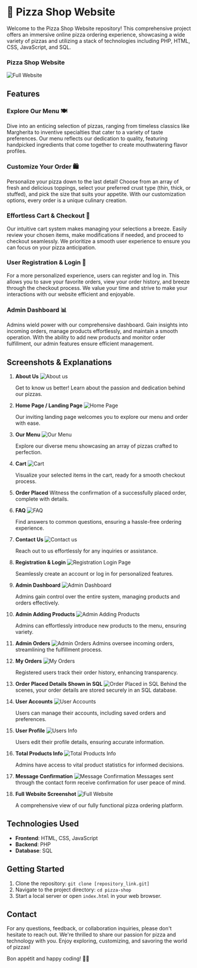 # 🍕 Pizza Shop Website

Welcome to the Pizza Shop Website repository! This comprehensive project offers an immersive online pizza ordering experience, showcasing a wide variety of pizzas and utilizing a stack of technologies including PHP, HTML, CSS, JavaScript, and SQL.

### Pizza Shop Website

![Full Website](https://github.com/shubham001official/Pizza-Shop/assets/109148746/54cea84f-286d-4d04-9bce-38a3c7610e96)

## Features

### Explore Our Menu 🍽️

Dive into an enticing selection of pizzas, ranging from timeless classics like Margherita to inventive specialties that cater to a variety of taste preferences. Our menu reflects our dedication to quality, featuring handpicked ingredients that come together to create mouthwatering flavor profiles.

### Customize Your Order 🛍️

Personalize your pizza down to the last detail! Choose from an array of fresh and delicious toppings, select your preferred crust type (thin, thick, or stuffed), and pick the size that suits your appetite. With our customization options, every order is a unique culinary creation.

### Effortless Cart & Checkout 🛒

Our intuitive cart system makes managing your selections a breeze. Easily review your chosen items, make modifications if needed, and proceed to checkout seamlessly. We prioritize a smooth user experience to ensure you can focus on your pizza anticipation.

### User Registration & Login 👤

For a more personalized experience, users can register and log in. This allows you to save your favorite orders, view your order history, and breeze through the checkout process. We value your time and strive to make your interactions with our website efficient and enjoyable.

### Admin Dashboard 📊

Admins wield power with our comprehensive dashboard. Gain insights into incoming orders, manage products effortlessly, and maintain a smooth operation. With the ability to add new products and monitor order fulfillment, our admin features ensure efficient management.

## Screenshots & Explanations

1. **About Us** ![About us](https://github.com/shubham001official/Pizza-Shop/assets/109148746/2e28840e-d310-4925-932a-c7f138ea28fb)

   Get to know us better! Learn about the passion and dedication behind our pizzas.

2. **Home Page / Landing Page** ![Home Page](https://github.com/shubham001official/Pizza-Shop/assets/109148746/8054cd24-00fa-41a6-82df-a7cdcf2f43ed)

   Our inviting landing page welcomes you to explore our menu and order with ease.

3. **Our Menu** ![Our Menu](https://github.com/shubham001official/Pizza-Shop/assets/109148746/db8c3630-0e5d-4830-85cb-b6255a1b49c5)

   Explore our diverse menu showcasing an array of pizzas crafted to perfection.

4. **Cart** ![Cart](https://github.com/shubham001official/Pizza-Shop/assets/109148746/44112a30-2371-44af-b9c2-c6dba54aa2e8)

   Visualize your selected items in the cart, ready for a smooth checkout process.

5. **Order Placed** 
   Witness the confirmation of a successfully placed order, complete with details.

6. **FAQ** ![FAQ](https://github.com/shubham001official/Pizza-Shop/assets/109148746/c351b6ab-14df-46e7-b8cb-f2454d0f4264)

   Find answers to common questions, ensuring a hassle-free ordering experience.

7. **Contact Us** ![Contact us](https://github.com/shubham001official/Pizza-Shop/assets/109148746/8140beb4-dcd8-411d-a538-30f26fffb763)

   Reach out to us effortlessly for any inquiries or assistance.

8. **Registration & Login** ![Registration   Login Page](https://github.com/shubham001official/Pizza-Shop/assets/109148746/86fd45eb-b98d-4597-9111-4a12869f0376)

   Seamlessly create an account or log in for personalized features.

9. **Admin Dashboard** ![Admin Dashboard](https://github.com/shubham001official/Pizza-Shop/assets/109148746/0b495614-a476-469a-ab5b-bde3bfda0251)

   Admins gain control over the entire system, managing products and orders effectively.

10. **Admin Adding Products** ![Admin Adding Products](https://github.com/shubham001official/Pizza-Shop/assets/109148746/804b49ad-4cb4-4ef0-8af1-86f1821e0979)

    Admins can effortlessly introduce new products to the menu, ensuring variety.

11. **Admin Orders** ![Admin Orders](screenshots/admin-orders.png)
    Admins oversee incoming orders, streamlining the fulfillment process.

12. **My Orders** ![My Orders](screenshots/order-placed-sql.png)

    Registered users track their order history, enhancing transparency.

13. **Order Placed Details Shown in SQL** ![Order Placed in SQL](screenshots/order-placed-sql.png)
    Behind the scenes, your order details are stored securely in an SQL database.

14. **User Accounts** ![User Accounts](https://github.com/shubham001official/Pizza-Shop/assets/109148746/8ded7f0b-862f-419f-a1cb-3beff70135cb)

    Users can manage their accounts, including saved orders and preferences.

15. **User Profile** ![Users Info](https://github.com/shubham001official/Pizza-Shop/assets/109148746/cb5218f7-6937-4692-8546-cdb44724bcc5)


    Users edit their profile details, ensuring accurate information.

16. **Total Products Info** ![Total Products Info](https://github.com/shubham001official/Pizza-Shop/assets/109148746/6f33eeec-0dd1-4914-83ff-e46ad84d51a2)

    Admins have access to vital product statistics for informed decisions.

17. **Message Confirmation** ![Message Confirmation](screenshots/message-confirmation.png)
    Messages sent through the contact form receive confirmation for user peace of mind.

18. **Full Website Screenshot** ![Full Website](https://github.com/shubham001official/Pizza-Shop/assets/109148746/41e65759-93ac-4ff1-9a3e-6f1317d22cc7)

    A comprehensive view of our fully functional pizza ordering platform.

## Technologies Used

- **Frontend**: HTML, CSS, JavaScript
- **Backend**: PHP
- **Database**: SQL

## Getting Started

1. Clone the repository: `git clone [repository_link.git]`
2. Navigate to the project directory: `cd pizza-shop`
3. Start a local server or open `index.html` in your web browser.

## Contact

For any questions, feedback, or collaboration inquiries, please don't hesitate to reach out. We're thrilled to share our passion for pizza and technology with you. Enjoy exploring, customizing, and savoring the world of pizzas!

Bon appétit and happy coding! 🍕🚀
